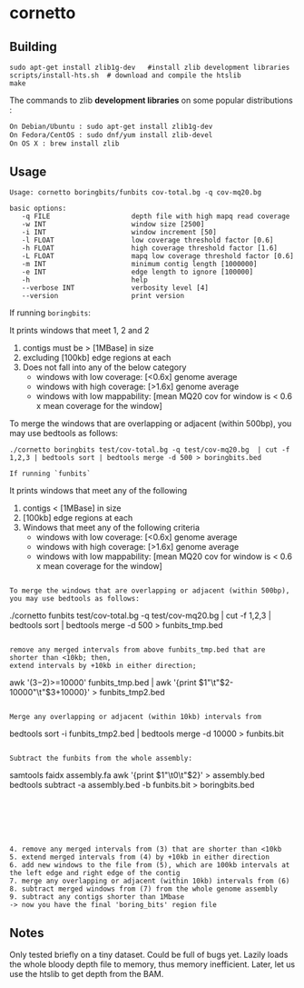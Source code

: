 # cornetto

## Building

```
sudo apt-get install zlib1g-dev   #install zlib development libraries
scripts/install-hts.sh  # download and compile the htslib
make
```

The commands to zlib __development libraries__ on some popular distributions :
```sh
On Debian/Ubuntu : sudo apt-get install zlib1g-dev
On Fedora/CentOS : sudo dnf/yum install zlib-devel
On OS X : brew install zlib
```

## Usage

```
Usage: cornetto boringbits/funbits cov-total.bg -q cov-mq20.bg

basic options:
   -q FILE                    depth file with high mapq read coverage
   -w INT                     window size [2500]
   -i INT                     window increment [50]
   -l FLOAT                   low coverage threshold factor [0.6]
   -h FLOAT                   high coverage threshold factor [1.6]
   -L FLOAT                   mapq low coverage threshold factor [0.6]
   -m INT                     minimum contig length [1000000]
   -e INT                     edge length to ignore [100000]
   -h                         help
   --verbose INT              verbosity level [4]
   --version                  print version
```

If running `boringbits`:

It prints windows that meet 1, 2 and 2
1. contigs must be > [1MBase] in size
2. excluding [100kb] edge regions at each
3. Does not fall into any of the below category
   - windows with low coverage: [<0.6x] genome average
   - windows with high coverage: [>1.6x] genome average
   - windows with low mappability: [mean MQ20 cov for window is < 0.6 x mean coverage for the window]


To merge the windows that are overlapping or adjacent (within 500bp), you may use bedtools as follows:
```
./cornetto boringbits test/cov-total.bg -q test/cov-mq20.bg  | cut -f 1,2,3 | bedtools sort | bedtools merge -d 500 > boringbits.bed

If running `funbits`

```
It prints windows that meet any of the following
1. contigs < [1MBase] in size
2. [100kb] edge regions at each
3. Windows that meet any of the following criteria
   - windows with low coverage: [<0.6x] genome average
   - windows with high coverage: [>1.6x] genome average
   - windows with low mappability: [mean MQ20 cov for window is < 0.6 x mean coverage for the window]
```

To merge the windows that are overlapping or adjacent (within 500bp), you may use bedtools as follows:
```
./cornetto funbits test/cov-total.bg -q test/cov-mq20.bg  | cut -f 1,2,3 | bedtools sort | bedtools merge -d 500 > funbits_tmp.bed
```

remove any merged intervals from above funbits_tmp.bed that are shorter than <10kb; then,
extend intervals by +10kb in either direction;
```
awk '($3-$2)>=10000' funbits_tmp.bed | awk '{print $1"\t"$2-10000"\t"$3+10000}' > funbits_tmp2.bed
```

Merge any overlapping or adjacent (within 10kb) intervals from
```
bedtools sort -i funbits_tmp2.bed | bedtools merge -d 10000 > funbits.bit
```

Subtract the funbits from the whole assembly:
```
samtools faidx assembly.fa
awk '{print $1"\t0\t"$2}' > assembly.bed
bedtools subtract -a assembly.bed -b funbits.bit > boringbits.bed

```






4. remove any merged intervals from (3) that are shorter than <10kb
5. extend merged intervals from (4) by +10kb in either direction
6. add new windows to the file from (5), which are 100kb intervals at the left edge and right edge of the contig
7. merge any overlapping or adjacent (within 10kb) intervals from (6)
8. subtract merged windows from (7) from the whole genome assembly
9. subtract any contigs shorter than 1Mbase
-> now you have the final 'boring_bits' region file
```

## Notes

Only tested briefly on a tiny dataset. Could be full of bugs yet. Lazily loads the whole bloody depth file to memory, thus memory inefficient. Later, let us use the htslib to get depth from the BAM.
